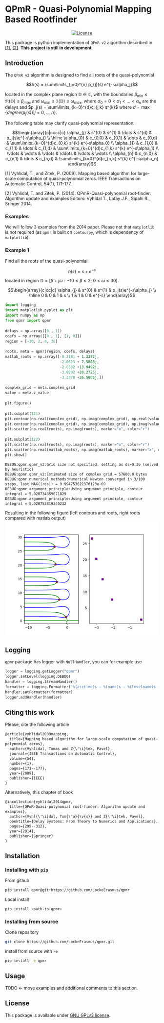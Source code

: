 # QPmR - Quasi-Polynomial Mapping Based Rootfinder

<p align="center">
    <!-- <a href="https://github.com/LockeErasmus/qpmr/actions">
        <img alt="CI" src="https://github.com/LockeErasmus/qpmr/workflows/CI/badge.svg?event=push&branch=master">
    </a>
    <a href="https://pypi.org/project/qpmr/">
        <img alt="PyPI" src="https://img.shields.io/pypi/v/qpmr"> -->
    <!-- </a>
    <a href="https://qpmr.readthedocs.io/en/latest/?badge=latest">
        <img src="https://readthedocs.org/projects/qpmr/badge/?version=latest" alt="Documentation Status" />
    </a> -->
    <a href="https://github.com/LockeErasmus/qpmr/blob/master/LICENSE">
        <img alt="License" src=https://img.shields.io/badge/license-%20%20GNU%20GPLv3%20-green?style=plastic>
    </a>
    <br/>
</p>

This package is python implementation of `QPmR v2` algorithm described in [[1]](#1), [[2]](#2). **This project is still in development**

## Introduction

The `QPmR v2` algorithm is designed to find all roots of the quasi-polynomial

$$h(s) = \sum\limits_{j=0}^{n} p_{j}(s) e^{-s\alpha_j}$$

located in the complex plane region $\mathbb{D} \in \mathbb{C}$, with the 
boundaries $\beta_{min} \leq \Re(\mathbb{D}) \leq \beta_{max}$ and 
$\omega_{min} \leq \Im(\mathbb{D}) \leq \omega_{max}$, where $\alpha_{0}=0 < \alpha_{1} < \dots < \alpha_n$ are the delays and $p_j(s) = \sum\limits_{k=0}^{d}c_{j,k} s^{k}$ where $d = \max\{degree(p_j(s))|j=0,\dots, n\}$.

The following table may clarify quasi-polynomial representation:

```math
\begin{array}{c|cccc|c}
 \alpha_{j} & s^{0} & s^{1} & \dots & s^{d} & p_j(s)e^{-s\alpha_j} \\ \hline
\alpha_{0} & c_{0,0} & c_{0,1} & \dots & c_{0,d} &  \sum\limits_{k=0}^{d}c_{0,k} s^{k} e^{-s\alpha_0} \\
\alpha_{1} & c_{1,0} & c_{1,1} & \dots & c_{1,d} &  \sum\limits_{k=0}^{d}c_{1,k} s^{k} e^{-s\alpha_1} \\
\vdots & \vdots & \vdots & \ddots & \vdots &  \vdots \\
\alpha_{n} & c_{n,0} & c_{n,1} & \dots & c_{n,d} &  \sum\limits_{k=0}^{d}c_{n,k} s^{k} e^{-s\alpha_n}
\end{array}
```

<a id="1">[1]</a>
Vyhlidal, T., and Zítek, P. (2009). Mapping based algorithm for large-scale computation of quasi-polynomial zeros. IEEE Transactions on Automatic Control, 54(1), 171-177.

<a id="2">[2]</a>
Vyhlidal, T. and Zitek, P. (2014). QPmR-Quasi-polynomial root-finder: Algorithm update and examples
Editors: Vyhídal T., Lafay J.F., Sipahi R., Sringer 2014.

### Examples

We will follow 3 examples from the 2014 paper. Please not that `matplotlib` is not required (as `qpmr` is built on `contourpy`, which is dependency of `matplotlib`).

### Example 1

Find all the roots of the quasi-polynomial

$$h(s) = s + e^{-s}$$

located in region $\mathbb{D} = [\beta+j\omega: -10 \leq \beta\leq 2;~0 \leq \omega \leq 30]$.
```math
\begin{array}{c|cc|c}
\alpha_{j} & s^{0} & s^{1} & p_j(s)e^{-s\alpha_j} \\ \hline
0 & 0 & 1 & s \\
1 & 1 & 0 & e^{-s}
\end{array}
```

```python
import logging
import matplotlib.pyplot as plt
import numpy as np
from qpmr import qpmr

delays = np.array([0., 1])
coefs = np.array([[0., 1], [1, 0]])
region = [-10, 2, 0, 30]

roots, meta = qpmr(region, coefs, delays)
matlab_roots = np.array([-0.3181 + 1.3372j,
                         -2.0623 + 7.5886j,
                         -2.6532 +13.9492j,
                         -3.0202 +20.2725j,
                         -3.2878 +26.5805j,])

complex_grid = meta.complex_grid
value = meta.z_value

plt.figure()

plt.subplot(121)
plt.contour(np.real(complex_grid), np.imag(complex_grid), np.real(value), levels=[0], colors='blue')
plt.contour(np.real(complex_grid), np.imag(complex_grid), np.imag(value), levels=[0], colors='green')
plt.scatter(np.real(roots), np.imag(roots), marker="o", color="r")

plt.subplot(122)
plt.scatter(np.real(roots), np.imag(roots), marker="o", color="r")
plt.scatter(np.real(matlab_roots), np.imag(matlab_roots), marker="x", color="b")
plt.show()
```

```
DEBUG:qpmr.qpmr_v2:Grid size not specified, setting as ds=0.36 (solved by heuristic)
DEBUG:qpmr.qpmr_v2:Estimated size of complex grid = 57600.0 bytes
DEBUG:qpmr.numerical_methods:Numerical Newton converged in 3/100 steps, last MAX(|res|) = 9.994753622376123e-09
DEBUG:qpmr.argument_principle:Using argument principle, contour integral = 5.020734859071829
DEBUG:qpmr.argument_principle:Using argument principle, contour integral = 5.020753819340232
```

Resulting in the following figure (left contours and roots, right roots compared with matlab output)
![example01](docs/examples/example1.png)

## Logging

`qpmr` package has logger with `NullHandler`, you can for example use

```Python
logger = logging.getLogger("qpmr")
logger.setLevel(logging.DEBUG)
handler = logging.StreamHandler()
formatter = logging.Formatter("%(asctime)s - %(name)s - %(levelname)s - %(message)s")
handler.setFormatter(formatter)
logger.addHandler(handler)
```

## Citing this work

Please, cite the following article
```
@article{vyhlidal2009mapping,
  title={Mapping based algorithm for large-scale computation of quasi-polynomial zeros},
  author={Vyhlidal, Tomas and Z{\'\i}tek, Pavel},
  journal={IEEE Transactions on Automatic Control},
  volume={54},
  number={1},
  pages={171--177},
  year={2009},
  publisher={IEEE}
}
```

Alternatively, this chapter of book
```
@incollection{vyhlidal2014qpmr,
  title={QPmR-Quasi-polynomial root-finder: Algorithm update and examples},
  author={Vyhl{\'\i}dal, Tom{\'a}{\v{s}} and Z{\'\i}tek, Pavel},
  booktitle={Delay Systems: From Theory to Numerics and Applications},
  pages={299--312},
  year={2014},
  publisher={Springer}
}
```

## Installation

### Installing with `pip`

From github
```bash
pip install qpmr@git+https://github.com/LockeErasmus/qpmr
```

Local install
```bash
pip install <path-to-qpmr>
```

### Installing from source

Clone repository
```bash
git clone https://github.com/LockeErasmus/qpmr.git
```

install from source with `-e`
```bash
pip install -e qpmr
```

## Usage

TODO <- move examples and additional comments to this section.

## License

This package is available under [GNU GPLv3 license](./LICENSE).
